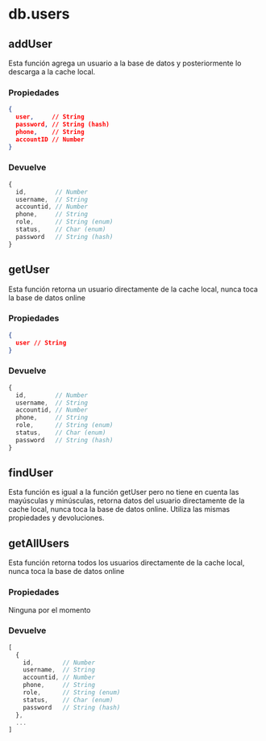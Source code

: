 # db.users

## addUser

Esta función agrega un usuario a la base de datos y posteriormente lo descarga a la cache local.

### Propiedades
```json
{ 
  user,     // String
  password, // String (hash)
  phone,    // String
  accountID // Number
}
```

### Devuelve
```js
{ 
  id,        // Number
  username,  // String
  accountid, // Number
  phone,     // String
  role,      // String (enum)
  status,    // Char (enum)
  password   // String (hash)
}
```

## getUser

Esta función retorna un usuario directamente de la cache local, nunca toca la base de datos online

### Propiedades
```json
{ 
  user // String
}
```

### Devuelve
```js
{ 
  id,        // Number
  username,  // String
  accountid, // Number
  phone,     // String
  role,      // String (enum)
  status,    // Char (enum)
  password   // String (hash)
}
```

## findUser

Esta función es igual a la función getUser pero no tiene en cuenta las mayúsculas y minúsculas, retorna datos del usuario directamente de la cache local, nunca toca la base de datos online. Utiliza las mismas propiedades y devoluciones.

## getAllUsers

Esta función retorna todos los usuarios directamente de la cache local, nunca toca la base de datos online

### Propiedades

Ninguna por el momento

### Devuelve
```js
[
  { 
    id,        // Number
    username,  // String
    accountid, // Number
    phone,     // String
    role,      // String (enum)
    status,    // Char (enum)
    password   // String (hash)
  },
  ...
]
```